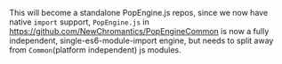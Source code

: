 This will become a standalone PopEngine.js repos, since we now have native `import` support, `PopEngine.js` in https://github.com/NewChromantics/PopEngineCommon  is now a fully independent, single-es6-module-import engine, but needs to split away from `Common`(platform independent) js modules.
